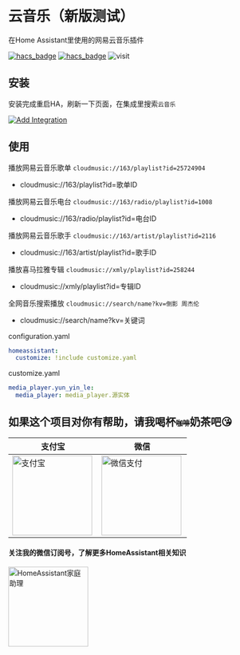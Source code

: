 # 云音乐（新版测试）

在Home Assistant里使用的网易云音乐插件

[![hacs_badge](https://img.shields.io/badge/Home-Assistant-%23049cdb)](https://www.home-assistant.io/)
[![hacs_badge](https://img.shields.io/badge/HACS-Custom-41BDF5.svg)](https://github.com/hacs/integration)
![visit](https://visitor-badge.laobi.icu/badge?page_id=shaonianzhentan.ha_cloud_music&left_text=visit)

## 安装

安装完成重启HA，刷新一下页面，在集成里搜索`云音乐`

[![Add Integration](https://my.home-assistant.io/badges/config_flow_start.svg)](https://my.home-assistant.io/redirect/config_flow_start?domain=ha_cloud_music)


## 使用

播放网易云音乐歌单 `cloudmusic://163/playlist?id=25724904`
- cloudmusic://163/playlist?id=歌单ID

播放网易云音乐电台 `cloudmusic://163/radio/playlist?id=1008`
- cloudmusic://163/radio/playlist?id=电台ID

播放网易云音乐歌手 `cloudmusic://163/artist/playlist?id=2116`
- cloudmusic://163/artist/playlist?id=歌手ID

播放喜马拉雅专辑 `cloudmusic://xmly/playlist?id=258244`
- cloudmusic://xmly/playlist?id=专辑ID

全网音乐搜索播放 `cloudmusic://search/name?kv=倒影 周杰伦`
- cloudmusic://search/name?kv=关键词


configuration.yaml
```yaml
homeassistant:
  customize: !include customize.yaml
```

customize.yaml
```yaml
media_player.yun_yin_le:
  media_player: media_player.源实体
```

## 如果这个项目对你有帮助，请我喝杯<del style="font-size: 14px;">咖啡</del>奶茶吧😘
|支付宝|微信|
|---|---|
<img src="https://ha.jiluxinqing.com/img/alipay.png" align="left" height="160" width="160" alt="支付宝" title="支付宝">  |  <img src="https://ha.jiluxinqing.com/img/wechat.png" align="left" height="160" width="160" alt="微信支付" title="微信">

#### 关注我的微信订阅号，了解更多HomeAssistant相关知识
<img src="https://ha.jiluxinqing.com/img/wechat-channel.png" height="160" alt="HomeAssistant家庭助理" title="HomeAssistant家庭助理"> 